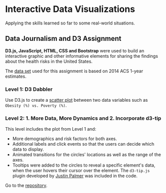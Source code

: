 # Interactive Data Visualizations

Applying the skills learned so far to some real-world situations.


## Data Journalism and D3 Assignment

__D3.js, JavaScript, HTML, CSS and Bootstrap__ were used to build an interactive 
graphic and other informative elements for sharing the findings about the health 
risks in the United States.

The [data set](d3times/data/data.csv) used for this assignment is based on 
2014 ACS 1-year estimates.

### Level 1: D3 Dabbler

Use D3.js to create a [scatter plot](d3times/js/app.js) between two data variables such 
as `Obesity (%) vs. Poverty (%)`.

### Level 2: 1. More Data, More Dynamics and 2. Incorporate d3-tip

This level includes the plot from Level 1 and:
  - More demographics and risk factors for both axes.
  - Additional labels and click events so that the users can decide which data to display.
  - Animated transitions for the circles' locations as well as the range of the axes. 
  - Tooltips were added to the circles to reveal a specific element's data, when the user 
  hovers their cursor over the element. The `d3-tip.js` plugin developed by 
  [Justin Palmer](https://github.com/Caged) was included in the code.

Go to the [repository](d3times/).
